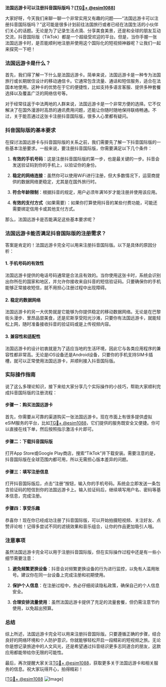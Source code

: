 **法国远游卡可以注册抖音国际版吗？[[TG💪+ @esim1088](https://t.me/s/esim1088)]**

大家好呀，今天我们来聊一聊一个非常实用又有趣的问题——“法国远游卡可以注册抖音国际版吗？”这可能是很多计划前往法国旅行或者已经在法国生活的小伙伴们关心的话题。无论是为了记录生活点滴、分享美食美景，还是和全球的朋友互动交流，抖音国际版（TikTok）都是一个超级受欢迎的平台。但是，当你手握一张法国远游卡时，是否能顺利地注册并使用这个国际化的短视频神器呢？让我们一起来探究一下吧！

### 法国远游卡是什么？

首先，我们得了解一下什么是法国远游卡。简单来说，法国远游卡是一种专为法国旅行或长期居住设计的移动通信卡。它通常包含流量、通话和短信服务，适合在法国本地使用。这种卡的优势在于它的便捷性，比如支持多语言客服、提供多种套餐选择以及覆盖广泛的网络信号等。

对于经常往返于中法两地的人群来说，法国远游卡是一个非常方便的选择。它不仅解决了在国外漫游时高昂的通讯费用问题，还能让你随时随地保持联络畅通。不过，关于能否通过这张卡注册抖音国际版，很多人心里都有疑问。

### 抖音国际版的基本要求

在探讨法国远游卡与抖音国际版的关系之前，我们需要先了解一下抖音国际版的一些基本注册要求。一般来说，要注册抖音国际版，你需要满足以下几个条件：

1. **有效的手机号码**：这是注册抖音国际版的第一步，也是最关键的一步。抖音会发送验证码到你的手机上，以验证你的身份。
   
2. **稳定的网络连接**：虽然你可以使用WiFi进行注册，但大多数情况下，运营商提供的数据网络更稳定，尤其是在国外旅行时。

3. **符合年龄限制**：根据抖音的规定，用户必须年满16岁才能注册并使用该应用。

4. **有效的支付方式**（如果需要）：如果你打算使用抖音的某些付费功能，可能还需要绑定信用卡或其他支付方式。

那么，法国远游卡是否能满足这些基本要求呢？

### 法国远游卡能否满足抖音国际版的注册需求？

答案是肯定的！法国远游卡完全可以用来注册抖音国际版。以下是具体的原因分析：

#### 1. 手机号码的有效性

法国远游卡提供的电话号码通常是合法且有效的。当你使用这张卡时，系统会识别出你所在的国家和地区，并允许你接收来自抖音的短信验证码。只要确保你的手机能够正常接收短信，就不用担心注册过程中出现障碍。

#### 2. 稳定的数据网络

法国远游卡的另一大优势就是它能够为你提供稳定的移动数据网络。无论是在巴黎街头漫步、里昂品尝美食，还是尼斯享受阳光沙滩，只要你有法国远游卡，就能轻松上网，随时准备接收抖音的验证码或是上传视频内容。

#### 3. 兼容性和适配性

法国远游卡的设计初衷就是为了适应当地的生活环境，因此它与各类应用程序的兼容性都非常高。无论是iOS设备还是Android设备，只要你的手机支持SIM卡插槽，就可以正常使用法国远游卡，并顺利接入抖音国际版。

### 实际操作指南

说了这么多理论知识，接下来给大家分享几个实际操作的小技巧，帮助大家顺利完成抖音国际版的注册流程：

#### 步骤一：购买法国远游卡

首先，你需要从可靠的渠道购买一张法国远游卡。现在市面上有很多提供虚拟eSIM服务的平台，比如[TG💪+ @esim1088](https://t.me/s/esim1088)，它们提供的服务既安全又便捷。你可以直接在线下单，然后按照指示激活卡片即可。

#### 步骤二：下载抖音国际版

打开App Store或Google Play商店，搜索“TikTok”并下载安装。需要注意的是，抖音国际版在全球范围内都可用，所以无需担心版本差异的问题。

#### 步骤三：填写注册信息

打开抖音国际版后，点击“注册”按钮，输入你的手机号码。系统会立即发送一条包含验证码的短信到你的法国远游卡上。输入验证码后，继续填写用户名、密码等基本信息，完成注册。

#### 步骤四：享受乐趣

恭喜你！现在你已经成功注册了抖音国际版，可以开始拍摄短视频、关注好友、点赞评论啦！记得多尝试不同的滤镜效果和音乐组合，让你的作品更加吸引人哦。

### 注意事项

虽然法国远游卡完全可以用于注册抖音国际版，但在实际操作过程中还是有一些小细节需要注意：

1. **避免频繁更换设备**：抖音会对频繁更换设备的行为进行监控，以免有人滥用账号。建议你在同一台设备上完成注册和初期使用。

2. **保护个人信息**：在注册过程中，务必仔细阅读隐私政策，确保自己的个人信息安全。

3. **合理安排流量使用**：虽然法国远游卡提供了充足的流量套餐，但仍需注意节约使用，以免超出预算。

### 总结

综上所述，法国远游卡完全可以用来注册抖音国际版。只要遵循正确的步骤，结合良好的网络环境和个人防护意识，你就能够轻松开启一段精彩的短视频之旅。无论你是想记录旅途中的人文风光，还是希望通过抖音结识更多志同道合的朋友，这款应用都能带给你无限的可能性。

最后，再次提醒大家关注[TG💪+ @esim1088](https://t.me/s/esim1088)，获取更多关于法国远游卡和相关服务的信息。祝大家玩得开心，拍得精彩！

[[TG💪+ @esim1088](https://t.me/s/esim1088) ![Image](https://i.postimg.cc/4NQfJmqS/Snipaste-2025-05-13-00-14-12.png)]